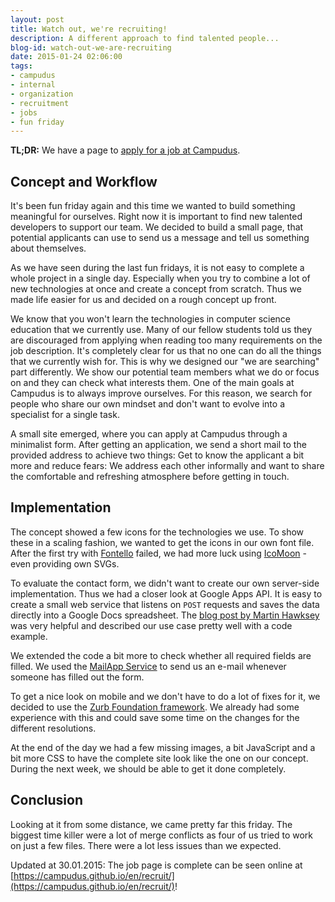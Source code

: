 ```yaml
---
layout: post
title: Watch out, we're recruiting!
description: A different approach to find talented people...
blog-id: watch-out-we-are-recruiting
date: 2015-01-24 02:06:00
tags:
- campudus
- internal
- organization
- recruitment
- jobs
- fun friday
---
```

**TL;DR:** We have a page to [apply for a job at Campudus](https://campudus.github.io/en/recruit/).

## Concept and Workflow
It's been fun friday again and this time we wanted to build something meaningful for ourselves. Right now it is important to find new talented developers to support our team. We decided to build a small page, that potential applicants can use to send us a message and tell us something about themselves.

As we have seen during the last fun fridays, it is not easy to complete a whole project in a single day. Especially when you try to combine a lot of new technologies at once and create a concept from scratch. Thus we made life easier for us and decided on a rough concept up front.

We know that you won't learn the technologies in computer science education that we currently use. Many of our fellow students told us they are discouraged from applying when reading too many requirements on the job description. It's completely clear for us that no one can do all the things that we currently wish for. This is why we designed our "we are searching" part differently. We show our potential team members what we do or focus on and they can check what interests them. One of the main goals at Campudus is to always improve ourselves. For this reason, we search for people who share our own mindset and don't want to evolve into a specialist for a single task.

A small site emerged, where you can apply at Campudus through a minimalist form. After getting an application, we send a short mail to the provided address to achieve two things: Get to know the applicant a bit more and reduce fears: We address each other informally and want to share the comfortable and refreshing atmosphere before getting in touch.

## Implementation
The concept showed a few icons for the technologies we use. To show these in a scaling fashion, we wanted to get the icons in our own font file. After the first try with [Fontello](http://fontello.com/) failed, we had more luck using [IcoMoon](https://icomoon.io/app/) - even providing own SVGs.

To evaluate the contact form, we didn't want to create our own server-side implementation. Thus we had a closer look at Google Apps API. It is easy to create a small web service that listens on `POST` requests and saves the data directly into a Google Docs spreadsheet. The [blog post by Martin Hawksey](https://mashe.hawksey.info/2014/07/google-sheets-as-a-database-insert-with-apps-script-using-postget-methods-with-ajax-example/) was very helpful and described our use case pretty well with a code example.

We extended the code a bit more to check whether all required fields are filled. We used the [MailApp Service](https://developers.google.com/apps-script/reference/mail/mail-app) to send us an e-mail whenever someone has filled out the form.

To get a nice look on mobile and we don't have to do a lot of fixes for it, we decided to use the [Zurb Foundation framework](http://foundation.zurb.com/). We already had some experience with this and could save some time on the changes for the different resolutions.

At the end of the day we had a few missing images, a bit JavaScript and a bit more CSS to have the complete site look like the one on our concept. During the next week, we should be able to get it done completely.

## Conclusion
Looking at it from some distance, we came pretty far this friday. The biggest time killer were a lot of merge conflicts as four of us tried to work on just a few files. There were a lot less issues than we expected.

Updated at 30.01.2015: The job page is complete can be seen online at [https://campudus.github.io/en/recruit/](https://campudus.github.io/en/recruit/)!
